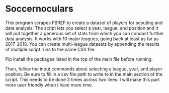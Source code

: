 # Soccernoculars
This program scrapes FBREF to create a dataset of players for scouting and data analysis.
The script lets you select a year, league, and position and it will put together a generous set of stats from which you can conduct further data analysis.
It works with 10 major leagues, going back at least as far as 2017-2018. You can create multi-league datasets by appending the results of multiple script runs to the same CSV file.

Pip install the packages listed in the top of the main file before running.

Then, follow the input commands about selecting a league, year, and player position. Be sure to fill in a csv file path to write to in the main section of the script. This needs to be done 3 times across two lines. I will make this part more user friendly when I have more time.
